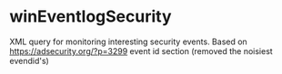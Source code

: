 # winEventlogSecurity
XML query for monitoring interesting security events. 
Based on https://adsecurity.org/?p=3299 event id section (removed the noisiest evendid's)
